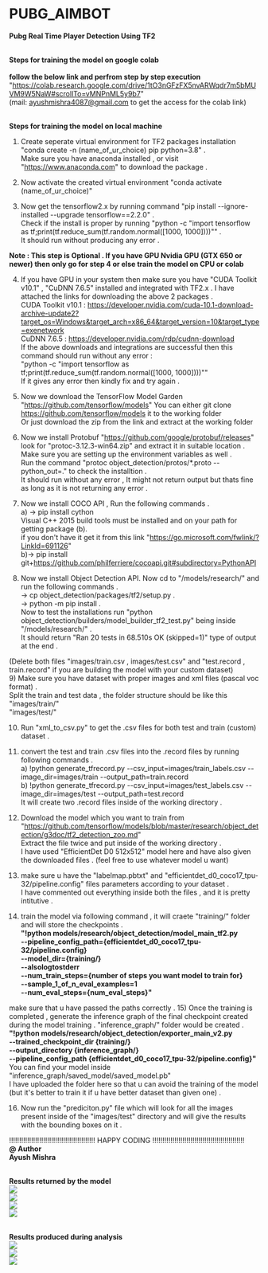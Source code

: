 # PUBG_AIMBOT
<b>Pubg Real Time Player Detection Using TF2 </b>

<br/><b>Steps for training the model on google colab </b><br/>
<br/><b> follow the below link and perfrom step by step execution </b><br/>
"https://colab.research.google.com/drive/1tO3nGFzFX5nvARWqdr7m5bMUVM9W5NaW#scrollTo=vMNPnML5y9b7" <br/>
(mail: ayushmishra4087@gmail.com to get the access for the colab link)

<br/><b>Steps for training the model on local machine </b><br/>
1) Create seperate virtual environment for TF2 packages installation "conda create -n (name_of_ur_choice) pip python=3.8"  . <br/>
Make sure you have anaconda installed , or visit "https://www.anaconda.com" to download the package . <br/>

2) Now activate the created virtual environment "conda activate (name_of_ur_choice)" <br/> 

3) Now get the tensorflow2.x by running command "pip install --ignore-installed --upgrade tensorflow==2.2.0" .<br/>
Check if the install is proper by running "python -c "import tensorflow as tf;print(tf.reduce_sum(tf.random.normal([1000, 1000])))"" . <br/>
It should run without producing any error . <br/>

<b>Note : This step is Optional . If you have GPU Nvidia GPU (GTX 650 or newer) then only go for step 4 or else train the model on CPU or colab </b> <br/>

4) If you have GPU in your system then make sure you have "CUDA Toolkit v10.1" , "CuDNN 7.6.5" installed and integrated with TF2.x .
I have attached the links for downloading the above 2 packages . <br/>
CUDA Toolkit v10.1 : https://developer.nvidia.com/cuda-10.1-download-archive-update2?target_os=Windows&target_arch=x86_64&target_version=10&target_type=exenetwork <br/>
CuDNN 7.6.5 : https://developer.nvidia.com/rdp/cudnn-download <br/>
If the above downloads and integrations are successful then this command should run without any error : <br/>
"python -c "import tensorflow as tf;print(tf.reduce_sum(tf.random.normal([1000, 1000])))"" <br/>
If it gives any error then kindly fix and try again .<br/>

5) Now we download the TensorFlow Model Garden "https://github.com/tensorflow/models"
You can either git clone https://github.com/tensorflow/models it to the working folder <br/>
Or just download the zip from the link and extract at the working folder <br/>

6) Now we install Protobuf "https://github.com/google/protobuf/releases" look for "protoc-3.12.3-win64.zip" and extract it in suitable location . <br/>
Make sure you are setting up the environment variables as well . <br/>
Run the command "protoc object_detection/protos/*.proto --python_out=."  to check the installtion . <br/>
It should run without any error , It might not return output but thats fine as long as it is not returning any error . <br/>

7) Now we install COCO API , Run the following commands . <br/>
a) -> pip install cython <br/>
Visual C++ 2015 build tools must be installed and on your path for getting package (b). <br/>
if you don't have it get it from this link "https://go.microsoft.com/fwlink/?LinkId=691126" <br/>
b)-> pip install git+https://github.com/philferriere/cocoapi.git#subdirectory=PythonAPI <br/>

8) Now we install Object Detection API. Now cd to "/models/research/" and run the following commands . <br/>
-> cp object_detection/packages/tf2/setup.py . <br/>
-> python -m pip install . <br/>
Now to test the installations run "python object_detection/builders/model_builder_tf2_test.py" being inside "/models/research/" . <br/>
It should return "Ran 20 tests in 68.510s OK (skipped=1)" type of output at the end .<br/>

(Delete both files "images/train.csv , images/test.csv" and "test.record , train.record" if you are building the model with your custom dataset) <br/>
9) Make sure you have dataset with proper images and xml files (pascal voc format) . <br/>
Split the train and test data , the folder structure should be like this <br/>
"images/train/" <br/>
"images/test/" <br/>

10) Run "xml_to_csv.py" to get the .csv files for both test and train (custom) dataset .<br/>

11) convert the test and train .csv files into the .record files by running following commands . <br/>
a) !python generate_tfrecord.py --csv_input=images/train_labels.csv --image_dir=images/train --output_path=train.record <br/>
b) !python generate_tfrecord.py --csv_input=images/test_labels.csv --image_dir=images/test --output_path=test.record <br/>
It will create two .record files inside of the working directory . <br/>

12) Download the model which you want to train from "https://github.com/tensorflow/models/blob/master/research/object_detection/g3doc/tf2_detection_zoo.md" <br/>
Extract the file twice and put inside of the working directory .<br/>
I have used "EfficientDet D0 512x512" model here and have also given the downloaded files . (feel free to use whatever model u want) <br/>

13) make sure u have the "labelmap.pbtxt" and "efficientdet_d0_coco17_tpu-32/pipeline.config" files parameters according to your dataset .<br/>
I have commented out everything inside both the files , and it is pretty intitutive . <br/>

14) train the model via following command , it will craete "training/" folder and will store the checkpoints .
<br/><b>"!python models/research/object_detection/model_main_tf2.py \
    --pipeline_config_path={efficientdet_d0_coco17_tpu-32/pipeline.config} \
    --model_dir={training/} \
    --alsologtostderr \
    --num_train_steps={number of steps you want model to train for} \
    --sample_1_of_n_eval_examples=1 \
    --num_eval_steps={num_eval_steps}"</b><br/>
    
   make sure that u have passed the paths correctly . 
15) Once the training is completed , generate the inference graph of the final checkpoint created during the model training . "inference_graph/" folder would be created .
  <br/><b> "!python models/research/object_detection/exporter_main_v2.py \
    --trained_checkpoint_dir {training/} \
    --output_directory {inference_graph/} \
    --pipeline_config_path {efficientdet_d0_coco17_tpu-32/pipeline.config}"</b><br/>
 You can find your model inside "inference_graph/saved_model/saved_model.pb"<br/> 
 I have uploaded the folder here so that u can avoid the training of the model (but it's better to train it if u have better dataset than given one) . <br/>
 
16) Now run the "prediciton.py" file which will look for all the images present inside of the "images/test" directory and will give
    the results with the bounding boxes on it .
 
    
!!!!!!!!!!!!!!!!!!!!!!!!!!!!!!!!!!!!!!!!!!! HAPPY CODING !!!!!!!!!!!!!!!!!!!!!!!!!!!!!!!!!!!!!!!!!!!!!!<br/>
<b>@ Author </b> <br/>
<b>Ayush Mishra</b><br/>


<br/><b> Results returned by the model </b> <br/>
![](/predictions/1.png) <br/>
![](/predictions/2.png) <br/>
![](/predictions/3.png) <br/>
![](/predictions/4.png) <br/>

<br/><b> Results produced during analysis </b> <br/>
![](result1.png) <br/>
![](result2.png) <br/>
![](result3.png) <br/>



